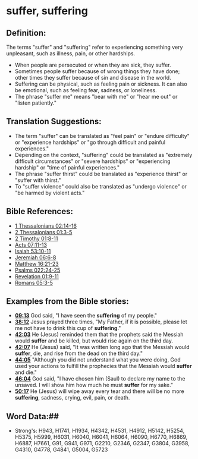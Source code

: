 # suffer, suffering #

## Definition: ##

The terms "suffer" and "suffering" refer to experiencing something very unpleasant, such as illness, pain, or other hardships.

* When people are persecuted or when they are sick, they suffer.
* Sometimes people suffer because of wrong things they have done; other times they suffer because of sin and disease in the world.
* Suffering can be physical, such as feeling pain or sickness. It can also be emotional, such as feeling fear, sadness, or loneliness.
* The phrase "suffer me" means "bear with me" or "hear me out" or "listen patiently."

## Translation Suggestions: ##

* The term "suffer" can be translated as "feel pain" or "endure difficulty" or "experience hardships" or "go through difficult and painful experiences."
* Depending on the context, "suffering" could be translated as "extremely difficult circumstances" or "severe hardships" or "experiencing hardship" or "time of painful experiences."
* The phrase "suffer thirst" could be translated as "experience thirst" or "suffer with thirst."
* To "suffer violence" could also be translated as "undergo violence" or "be harmed by violent acts."

## Bible References: ##

* [1 Thessalonians 02:14-16](rc://en/tn/help/1th/02/14)
* [2 Thessalonians 01:3-5](rc://en/tn/help/2th/01/03)
* [2 Timothy 01:8-11](rc://en/tn/help/2ti/01/08)
* [Acts 07:11-13](rc://en/tn/help/act/07/11)
* [Isaiah 53:10-11](rc://en/tn/help/isa/53/10)
* [Jeremiah 06:6-8](rc://en/tn/help/jer/06/06)
* [Matthew 16:21-23](rc://en/tn/help/mat/16/21)
* [Psalms 022:24-25](rc://en/tn/help/psa/022/024)
* [Revelation 01:9-11](rc://en/tn/help/rev/01/09)
* [Romans 05:3-5](rc://en/tn/help/rom/05/03)

## Examples from the Bible stories: ##

* __[09:13](rc://en/tn/help/obs/09/13)__ God said, "I have seen the __suffering__  of my people."
* __[38:12](rc://en/tn/help/obs/38/12)__ Jesus prayed three times, "My Father, if it is possible, please let me not have to drink this cup of __suffering__."
* __[42:03](rc://en/tn/help/obs/42/03)__ He (Jesus) reminded them that the prophets said the Messiah would __suffer__  and be killed, but would rise again on the third day.
* __[42:07](rc://en/tn/help/obs/42/07)__ He (Jesus) said, "It was written long ago that the Messiah would __suffer__, die, and rise from the dead on the third day."
* __[44:05](rc://en/tn/help/obs/44/05)__ "Although you did not understand what you were doing, God used your actions to fulfill the prophecies that the Messiah would __suffer__  and die."
* __[46:04](rc://en/tn/help/obs/46/04)__ God said, "I have chosen him (Saul) to declare my name to the unsaved. I will show him how much he must __suffer__  for my sake."
* __[50:17](rc://en/tn/help/obs/50/17)__ He (Jesus) will wipe away every tear and there will be no more __suffering__, sadness, crying, evil, pain, or death.

## Word Data:##

* Strong's: H943, H1741, H1934, H4342, H4531, H4912, H5142, H5254, H5375, H5999, H6031, H6040, H6041, H6064, H6090, H6770, H6869, H6887, H7661, G91, G941, G971, G2210, G2346, G2347, G3804, G3958, G4310, G4778, G4841, G5004, G5723

